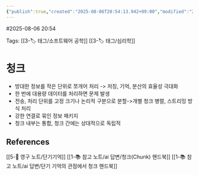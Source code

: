 ```yaml
---
{"publish":true,"created":"2025-08-06T20:54:13.942+09:00","modified":"2025-08-06T21:01:22.675+09:00","cssclasses":""}
---
```


#2025-08-06 20:54

Tags: [[3-🏷️ 태그/소프트웨어 공학]] [[3-🏷️ 태그/심리학]] 

# 청크
- 방대한 정보를 작은 단위로 쪼개어 처리 -> 저징, 기억, 분산의 효율성 극대화
- 한 번에 대용량 데이터를 처리하면 문제  발생
- 전송, 처리 단위를 고정 크기나 논리적 구분으로 분할->개별 청크 병렬, 스트리밍 방식 처리
- 강한 연결로 묶인 정보 패키지
- 청크 내부는 통합, 청크 간에는 상대적으로 독립적


## References
 [[5-💎 영구 노트/단기기억]]
 [[1-📚 참고 노트/ai 답변/청크(Chunk) 핸드북]]
 [[1-📚 참고 노트/ai 답변/단기 기억의 관점에서 청크 핸드북]]